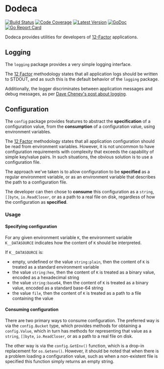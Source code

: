 # Dodeca

[![Build Status](http://img.shields.io/travis/com/dogmatiq/dodeca/master.svg)](https://travis-ci.com/dogmatiq/dodeca)
[![Code Coverage](https://img.shields.io/codecov/c/github/dogmatiq/dodeca/master.svg)](https://codecov.io/github/dogmatiq/dodeca)
[![Latest Version](https://img.shields.io/github/tag/dogmatiq/dodeca.svg?label=semver)](https://semver.org)
[![GoDoc](https://godoc.org/github.com/dogmatiq/dodeca?status.svg)](https://godoc.org/github.com/dogmatiq/dodeca)
[![Go Report Card](https://goreportcard.com/badge/github.com/dogmatiq/dodeca)](https://goreportcard.com/report/github.com/dogmatiq/dodeca)

Dodeca provides utilities for developers of [12-Factor](http://12factor.net) applications.

## Logging

The `logging` package provides a very simple logging interface.

The [12 Factor](https://12factor.net/logs) methodology states that all
application logs should be written to STDOUT, and as such this is the default
behavior of the `logging` package.

Additionally, the logger discriminates between application messages and debug
messages, as per [Dave Cheney's post about logging](https://dave.cheney.net/2015/11/05/lets-talk-about-logging).

## Configuration

The `config` package provides features to abstract the **specification** of a
configuration value, from the **consumption** of a configuration value, using
environment variables.

The [12 Factor](https://12factor.net/config) methodology states that all
application configuration should be read from environment variables. However,
it is not uncommon to have configuration requirements with complexity that
exceeds the capability of simple key/value pairs. In such situations, the
obvious solution is to use a configuration file.

The approach we've taken is to allow configuration to be **specified** as a
regular environment variable, or as an environment variable that describes the
path to a configuration file.

The developer can then chose to **consume** this configuration as a `string`,
`[]byte`, `io.ReadCloser`, or as a path to a real file on disk, regardless of
how the configuration as **specified**.

### Usage

#### Specifying configuration

For any given environment variable `K`, the environment variable `K__DATASOURCE`
indicates how the content of `K` should be interpreted.

If `K__DATASOURCE` is:

- empty, undefined or the value `string:plain`, then the content of `K` is treated as a standard environment variable
- the value `string:hex`, then the content of `K` is treated as a binary value, encoded as a hexadecimal string
- the value `string:base64`, then the content of `K` is treated as a binary value, encoded as a standard base-64 string
- the value `file`, then the content of `K` is treated as a path to a file containing the value

#### Consuming configuration

There are two primary ways to consume configuration. The preferred way is via
the `config.Bucket` type, which provides methods for obtaining a `config.Value`,
which in turn has methods for representing that value as a `string`, `[]byte`,
`io.ReadCloser`, or as a path to a real file on disk.

The other way is via the `config.GetEnv()` function, which is a drop-in
replacement for `os.Getenv()`. However, it should be noted that when there is a
problem loading a configuration value, such as when a non-existent file is
specified this function simply returns an empty string.
